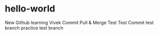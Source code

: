 # hello-world
New Github learning
Vivek Commit Pull & Merge Test
Test Commit
test branch practice
test branch
